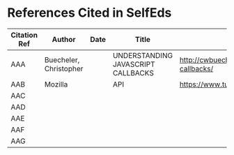 # References Cited in SelfEds

Citation Ref     |Author                        |Date             |Title                                        |Retrieved From
-----------------|------------------------------|-----------------|---------------------------------------------|----------
AAA              | Buecheler, Christopher       |                 |UNDERSTANDING JAVASCRIPT CALLBACKS| http://cwbuecheler.com/web/tutorials/2013/javascript-callbacks/
AAB              |Mozilla                       |                 | API                                         |                 https://www.tutorialspoint.com/nodejs/nodejs_restful_api.htm
AAC              |                              |                 |                                             |
AAD              |                              |                 |                                             |
AAE              |                              |                 |                                             |
AAF              |                              |                 |                                             |
AAG              |                              |                 |                                             |


